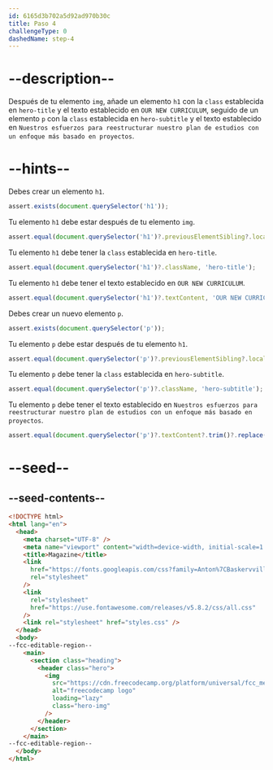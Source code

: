 ```yaml
---
id: 6165d3b702a5d92ad970b30c
title: Paso 4
challengeType: 0
dashedName: step-4
---
```


# --description--

Después de tu elemento `img`, añade un elemento `h1` con la `class` establecida en `hero-title` y el texto establecido en `OUR NEW CURRICULUM`, seguido de un elemento `p` con la `class` establecida en `hero-subtitle` y el texto establecido en `Nuestros esfuerzos para reestructurar nuestro plan de estudios con un enfoque más basado en proyectos`.

# --hints--

Debes crear un elemento `h1`.

```js
assert.exists(document.querySelector('h1'));
```

Tu elemento `h1` debe estar después de tu elemento `img`.

```js
assert.equal(document.querySelector('h1')?.previousElementSibling?.localName, 'img');
```

Tu elemento `h1` debe tener la `class` establecida en `hero-title`.

```js
assert.equal(document.querySelector('h1')?.className, 'hero-title');
```

Tu elemento `h1` debe tener el texto establecido en `OUR NEW CURRICULUM`.

```js
assert.equal(document.querySelector('h1')?.textContent, 'OUR NEW CURRICULUM');
```

Debes crear un nuevo elemento `p`.

```js
assert.exists(document.querySelector('p'));
```

Tu elemento `p` debe estar después de tu elemento `h1`.

```js
assert.equal(document.querySelector('p')?.previousElementSibling?.localName, 'h1');
```

Tu elemento `p` debe tener la `class` establecida en `hero-subtitle`.

```js
assert.equal(document.querySelector('p')?.className, 'hero-subtitle');
```

Tu elemento `p` debe tener el texto establecido en `Nuestros esfuerzos para reestructurar nuestro plan de estudios con un enfoque más basado en proyectos`.

```js
assert.equal(document.querySelector('p')?.textContent?.trim()?.replace(/\s{2,}/, ' '), 'Our efforts to restructure our curriculum with a more project-based focus');
```

# --seed--

## --seed-contents--

```html
<!DOCTYPE html>
<html lang="en">
  <head>
    <meta charset="UTF-8" />
    <meta name="viewport" content="width=device-width, initial-scale=1.0" />
    <title>Magazine</title>
    <link
      href="https://fonts.googleapis.com/css?family=Anton%7CBaskervville%7CRaleway&display=swap"
      rel="stylesheet"
    />
    <link
      rel="stylesheet"
      href="https://use.fontawesome.com/releases/v5.8.2/css/all.css"
    />
    <link rel="stylesheet" href="styles.css" />
  </head>
  <body>
--fcc-editable-region--
    <main>
      <section class="heading">
        <header class="hero">
          <img
            src="https://cdn.freecodecamp.org/platform/universal/fcc_meta_1920X1080-indigo.png"
            alt="freecodecamp logo"
            loading="lazy"
            class="hero-img"
          />
        </header>
      </section>
    </main>
--fcc-editable-region--
  </body>
</html>
```

```css

```
